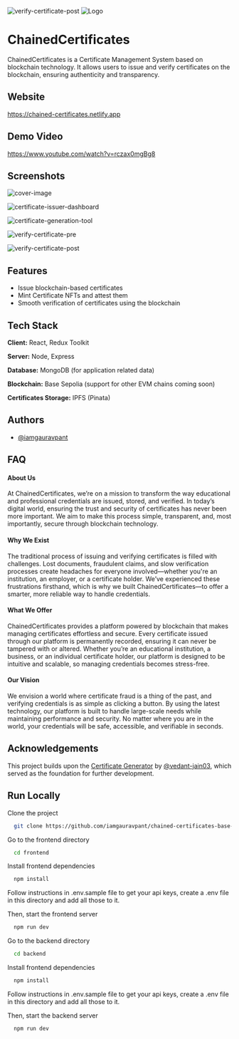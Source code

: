 ![verify-certificate-post](https://github.com/user-attachments/assets/c92d984b-eade-4386-8f65-959d0add707b)
![Logo](https://chained-certificates.netlify.app/assets/logo-h4Vsy-ha.png)

# ChainedCertificates
ChainedCertificates is a Certificate Management System based on blockchain technology. It allows users to issue and verify certificates on the blockchain, ensuring authenticity and transparency.

## Website 
https://chained-certificates.netlify.app

## Demo Video

https://www.youtube.com/watch?v=rczax0mgBg8

## Screenshots
![cover-image](https://github.com/user-attachments/assets/12b99cae-f58c-421c-999f-237fdae40641)

![certificate-issuer-dashboard](https://github.com/user-attachments/assets/5e36f8b6-f8ca-4591-b094-ec774c6ac191)

![certificate-generation-tool](https://github.com/user-attachments/assets/766ee549-91a2-480a-bceb-64d37e04a73b)

![verify-certificate-pre](https://github.com/user-attachments/assets/9d4f5812-1fad-48e6-9f2a-3c90ba062f5a)

![verify-certificate-post](https://github.com/user-attachments/assets/7cc94748-d9c2-4426-911d-2dd69964a91f)

## Features

- Issue blockchain-based certificates
- Mint Certificate NFTs and attest them
- Smooth verification of certificates using the blockchain


## Tech Stack

**Client:** React, Redux Toolkit

**Server:** Node, Express

**Database:** MongoDB (for application related data)

**Blockchain:** Base Sepolia (support for other EVM chains coming soon)

**Certificates Storage:** IPFS (Pinata)

## Authors

- [@iamgauravpant](https://github.com/iamgauravpant)


## FAQ

#### About Us

At ChainedCertificates, we’re on a mission to transform the way educational and professional credentials are issued, stored, and verified. In today’s digital world, ensuring the trust and security of certificates has never been more important. We aim to make this process simple, transparent, and, most importantly, secure through blockchain technology.

#### Why We Exist

The traditional process of issuing and verifying certificates is filled with challenges. Lost documents, fraudulent claims, and slow verification processes create headaches for everyone involved—whether you're an institution, an employer, or a certificate holder. We’ve experienced these frustrations firsthand, which is why we built ChainedCertificates—to offer a smarter, more reliable way to handle credentials.

#### What We Offer

ChainedCertificates provides a platform powered by blockchain that makes managing certificates effortless and secure. Every certificate issued through our platform is permanently recorded, ensuring it can never be tampered with or altered. Whether you’re an educational institution, a business, or an individual certificate holder, our platform is designed to be intuitive and scalable, so managing credentials becomes stress-free.

#### Our Vision

We envision a world where certificate fraud is a thing of the past, and verifying credentials is as simple as clicking a button. By using the latest technology, our platform is built to handle large-scale needs while maintaining performance and security. No matter where you are in the world, your credentials will be safe, accessible, and verifiable in seconds.

## Acknowledgements

This project builds upon the [Certificate Generator](https://github.com/vedant-jain03/certificate-generator/) by [@vedant-jain03](https://github.com/vedant-jain03), which served as the foundation for further development.

## Run Locally

Clone the project

```bash
  git clone https://github.com/iamgauravpant/chained-certificates-base-buildathon
```

Go to the frontend directory

```bash
  cd frontend
```

Install frontend dependencies

```bash
  npm install
```

Follow instructions in .env.sample file to get your api keys, create a .env file in this directory and add all those to it.


Then, start the frontend server

```bash
  npm run dev
```


Go to the backend directory

```bash
  cd backend
```

Install frontend dependencies

```bash
  npm install
```

Follow instructions in .env.sample file to get your api keys, create a .env file in this directory and add all those to it.


Then, start the backend server

```bash
  npm run dev
```
